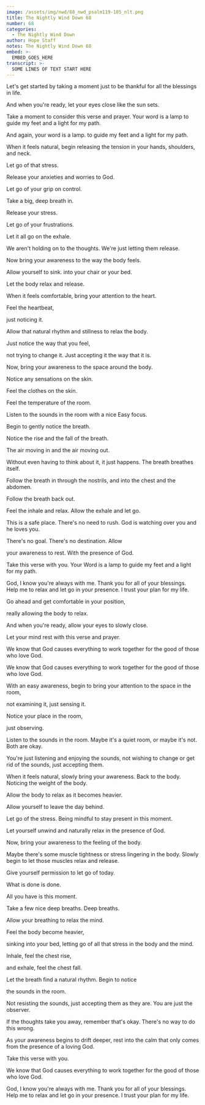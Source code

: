 ```yaml
---
image: /assets/img/nwd/68_nwd_psalm119-105_nlt.png
title: The Nightly Wind Down 68
number: 68
categories:
  - The Nightly Wind Down
author: Hope Staff
notes: The Nightly Wind Down 68
embed: >-
  EMBED_GOES_HERE
transcript: >-
  SOME LINES OF TEXT START HERE
---
```

Let's get started by taking a moment just to be thankful for all the blessings in life.

And when you're ready, let your eyes close like the sun sets.

Take a moment to consider this verse and prayer. Your word is a lamp to guide my feet and a light for my path.

And again, your word is a lamp. to guide my feet and a light for my path.

When it feels natural, begin releasing the tension in your hands, shoulders, and neck.

Let go of that stress.

Release your anxieties and worries to God.

Let go of your grip on control.

Take a big, deep breath in.

Release your stress.

Let go of your frustrations.

Let it all go on the exhale.

We aren't holding on to the thoughts. We're just letting them release.

Now bring your awareness to the way the body feels.

Allow yourself to sink. into your chair or your bed.

Let the body relax and release.

When it feels comfortable, bring your attention to the heart.

Feel the heartbeat,

just noticing it.

Allow that natural rhythm and stillness to relax the body.

Just notice the way that you feel,

not trying to change it. Just accepting it the way that it is.

Now, bring your awareness to the space around the body.

Notice any sensations on the skin.

Feel the clothes on the skin.

Feel the temperature of the room.

Listen to the sounds in the room with a nice Easy focus.

Begin to gently notice the breath.

Notice the rise and the fall of the breath.

The air moving in and the air moving out.

Without even having to think about it, it just happens. The breath breathes itself.

Follow the breath in through the nostrils, and into the chest and the abdomen.

Follow the breath back out.

Feel the inhale and relax. Allow the exhale and let go.

This is a safe place. There's no need to rush. God is watching over you and he loves you.

There's no goal. There's no destination. Allow

your awareness to rest. With the presence of God.

Take this verse with you. Your Word is a lamp to guide my feet and a light for my path.

God, I know you're always with me. Thank you for all of your blessings. Help me to relax and let go in your presence. I trust your plan for my life.


Go ahead and get comfortable in your position,

really allowing the body to relax.

And when you're ready, allow your eyes to slowly close.

Let your mind rest with this verse and prayer.

We know that God causes everything to work together for the good of those who love God.

We know that God causes everything to work together for the good of those who love God.

With an easy awareness, begin to bring your attention to the space in the room,

not examining it, just sensing it.

Notice your place in the room,

just observing.

Listen to the sounds in the room. Maybe it's a quiet room, or maybe it's not. Both are okay.

You're just listening and enjoying the sounds, not wishing to change or get rid of the sounds, just accepting them.

When it feels natural, slowly bring your awareness. Back to the body. Noticing the weight of the body.

Allow the body to relax as it becomes heavier.

Allow yourself to leave the day behind.

Let go of the stress. Being mindful to stay present in this moment.

Let yourself unwind and naturally relax in the presence of God.

Now, bring your awareness to the feeling of the body.

Maybe there's some muscle tightness or stress lingering in the body. Slowly begin to let those muscles relax and release.

Give yourself permission to let go of today.

What is done is done.

All you have is this moment.

Take a few nice deep breaths. Deep breaths.

Allow your breathing to relax the mind.

Feel the body become heavier,

sinking into your bed, letting go of all that stress in the body and the mind.

Inhale, feel the chest rise,

and exhale, feel the chest fall.

Let the breath find a natural rhythm. Begin to notice

the sounds in the room.

Not resisting the sounds, just accepting them as they are. You are just the observer.

If the thoughts take you away, remember that's okay. There's no way to do this wrong.

As your awareness begins to drift deeper, rest into the calm that only comes from the presence of a loving God.

Take this verse with you.

We know that God causes everything to work together for the good of those who love God.

God, I know you're always with me. Thank you for all of your blessings. Help me to relax and let go in your presence. I trust your plan for my life.

